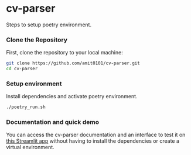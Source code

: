 # cv-parser

Steps to setup poetry environment.

### Clone the Repository

First, clone the repository to your local machine:

```sh
git clone https://github.com/amit0101/cv-parser.git
cd cv-parser
```

### Setup environment

Install dependencies and activate poetry environment.

```sh
./poetry_run.sh
```

### Documentation and quick demo

You can access the cv-parser documentation and an interface to test it on [this Streamlit app](https://resume-par-amit-kr.streamlit.app) without having to install the dependencies or create a virtual environment.
